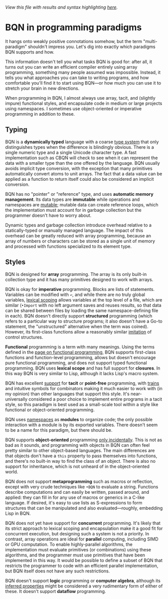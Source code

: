 *View this file with results and syntax highlighting [here](https://saltytine.github.io/BQN/doc/paradigms.html).*

# BQN in programming paradigms

It hangs onto weakly positive connotations somehow, but the term "multi-paradigm" shouldn't impress you. Let's dig into exactly which paradigms BQN supports and how.

This information doesn't tell you what tasks BQN is good for: after all, it turns out you can write an efficient compiler entirely using array programming, something many people assumed was impossible. Instead, it tells you what approaches you can take to writing programs, and how comfortable you'll find it to start using BQN—or how much you can use it to stretch your brain in new directions.

When programming in BQN, I almost always use array, tacit, and (slightly impure) functional styles, and encapsulate code in medium or large projects using namespaces. I sometimes use object-oriented or imperative programming in addition to these.

## Typing

BQN is a **dynamically typed** language with a coarse [type system](types.md) that only distinguishes types when the difference is blindingly obvious. There is a single numeric type and a single Unicode character type. A fast implementation such as CBQN will check to see when it can represent the data with a smaller type than the one offered by the language. BQN usually avoids implicit type conversion, with the exception that many primitives automatically convert atoms to unit arrays. The fact that a data value can be applied as a function to return itself could also be considered an implicit conversion.

BQN has no "pointer" or "reference" type, and uses **automatic memory management**. Its data types are **immutable** while operations and namespaces are [mutable](lexical.md#mutation); mutable data can create reference loops, which the implementation must account for in garbage collection but the programmer doesn't have to worry about.

Dynamic types and garbage collection introduce overhead relative to a statically-typed or manually managed language. The impact of this overhead can be greatly reduced with array programming, because an array of numbers or characters can be stored as a single unit of memory and processed with functions specialized to its element type.

## Styles

BQN is designed for **array** programming. The array is its only built-in collection type and it has many primitives designed to work with arrays.

BQN is okay for **imperative** programming. Blocks are lists of statements. Variables can be modified with `↩`, and while there are no truly global variables, [lexical scoping](lexical.md) allows variables at the top level of a file, which are similar (`•Import` with no left argument saves and reuses results, so that data can be shared between files by loading the same namespace-defining file in each). BQN doesn't directly support **structured** programming (which refers to a particular way to structure programs; it also doesn't have a Go-to statement, the "unstructured" alternative when the term was coined). However, its first-class functions allow a reasonably similar [imitation](control.md) of control structures.

**Functional** programming is a term with many meanings. Using the terms defined in the [page on functional programming](functional.md), BQN supports first-class functions and function-level programming, allows but doesn't encourage pure functional programming, and does not support typed functional programming. BQN uses **lexical scope** and has full support for **closures**. In this way BQN is very similar to Lisp, although it lacks Lisp's macro system.

BQN has excellent [support](tacit.md) for **tacit** or **point-free** programming, with [trains](train.md) and intuitive symbols for combinators making it much easier to work with (in my opinion) than other languages that support this style. It's near-universally considered a poor choice to implement entire programs in a tacit style, so this paradigm is best used as a small-scale tool within a style like functional or object-oriented programming.

BQN uses [namespaces](namespace.md) as **modules** to organize code; the only possible interaction with a module is by its exported variables. There doesn't seem to be a name for this paradigm, but there should be.

BQN supports **object-oriented** programming [only incidentally](oop.md). This is not as bad as it sounds, and programming with objects in BQN can often feel pretty similar to other object-based languages. The main differences are that objects don't have a `this` property to pass themselves into functions, and there's no built-in way to find the class of an object. There is also no support for inheritance, which is not unheard of in the object-oriented world.

BQN does not support **metaprogramming** such as macros or reflection, except with very crude techniques like `•BQN` to evaluate a string. Functions describe computations and can easily be written, passed around, and applied: they can fill in for any use of macros or generics in a C-like language. If desired, it's easy to use lists as S-expressions to form structures that can be manipulated and also evaluated—roughly, embedding Lisp in BQN.

BQN does not yet have support for **concurrent** programming. It's likely that its strict approach to lexical scoping and encapsulation make it a good fit for concurrent execution, but designing such a system is not a priority. In contrast, array operations are ideal for **parallel** computing, including SIMD or GPU computation. To enable highly-parallel algorithms, the implementation must evaluate primitives (or combinations) using these algorithms, and the programmer must use primitives that have been implemented in this way. It would be possible to define a subset of BQN that restricts the programmer to code with an efficient parallel implementation, but BQN itself does not have any such restrictions.

BQN doesn't support **logic** programming or **computer algebra**, although its [inferred properties](../spec/inferred.md) might be considered a very rudimentary form of either of these. It doesn't support **dataflow** programming.
